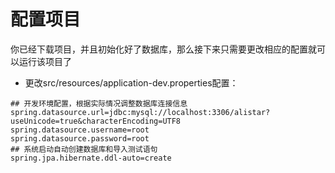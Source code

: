 # 配置项目

你已经下载项目，并且初始化好了数据库，那么接下来只需要更改相应的配置就可以运行该项目了

- 更改src/resources/application-dev.properties配置：

```properties
## 开发环境配置，根据实际情况调整数据库连接信息
spring.datasource.url=jdbc:mysql://localhost:3306/alistar?useUnicode=true&characterEncoding=UTF8
spring.datasource.username=root
spring.datasource.password=root
## 系统启动自动创建数据库和导入测试语句
spring.jpa.hibernate.ddl-auto=create

```
